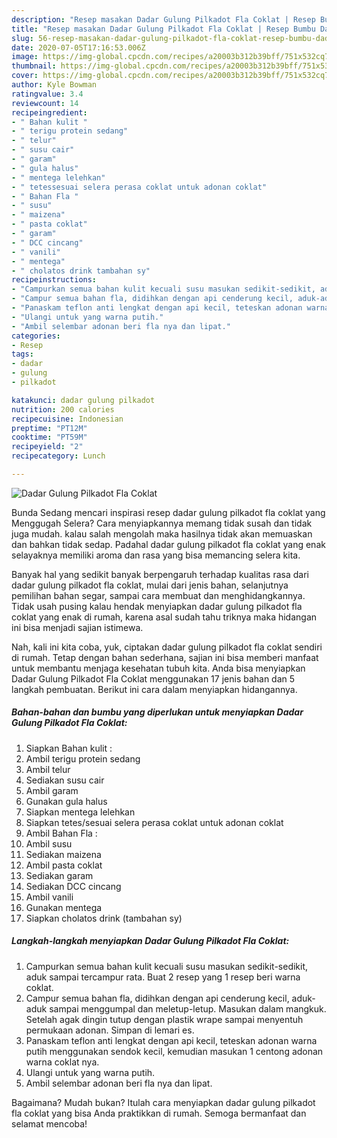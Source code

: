 ```yaml
---
description: "Resep masakan Dadar Gulung Pilkadot Fla Coklat | Resep Bumbu Dadar Gulung Pilkadot Fla Coklat Yang Enak Banget"
title: "Resep masakan Dadar Gulung Pilkadot Fla Coklat | Resep Bumbu Dadar Gulung Pilkadot Fla Coklat Yang Enak Banget"
slug: 56-resep-masakan-dadar-gulung-pilkadot-fla-coklat-resep-bumbu-dadar-gulung-pilkadot-fla-coklat-yang-enak-banget
date: 2020-07-05T17:16:53.006Z
image: https://img-global.cpcdn.com/recipes/a20003b312b39bff/751x532cq70/dadar-gulung-pilkadot-fla-coklat-foto-resep-utama.jpg
thumbnail: https://img-global.cpcdn.com/recipes/a20003b312b39bff/751x532cq70/dadar-gulung-pilkadot-fla-coklat-foto-resep-utama.jpg
cover: https://img-global.cpcdn.com/recipes/a20003b312b39bff/751x532cq70/dadar-gulung-pilkadot-fla-coklat-foto-resep-utama.jpg
author: Kyle Bowman
ratingvalue: 3.4
reviewcount: 14
recipeingredient:
- " Bahan kulit "
- " terigu protein sedang"
- " telur"
- " susu cair"
- " garam"
- " gula halus"
- " mentega lelehkan"
- " tetessesuai selera perasa coklat untuk adonan coklat"
- " Bahan Fla "
- " susu"
- " maizena"
- " pasta coklat"
- " garam"
- " DCC cincang"
- " vanili"
- " mentega"
- " cholatos drink tambahan sy"
recipeinstructions:
- "Campurkan semua bahan kulit kecuali susu masukan sedikit-sedikit, aduk sampai tercampur rata. Buat 2 resep yang 1 resep beri warna coklat."
- "Campur semua bahan fla, didihkan dengan api cenderung kecil, aduk-aduk sampai menggumpal dan meletup-letup. Masukan dalam mangkuk. Setelah agak dingin tutup dengan plastik wrape sampai menyentuh permukaan adonan. Simpan di lemari es."
- "Panaskam teflon anti lengkat dengan api kecil, teteskan adonan warna putih menggunakan sendok kecil, kemudian masukan 1 centong adonan warna coklat nya."
- "Ulangi untuk yang warna putih."
- "Ambil selembar adonan beri fla nya dan lipat."
categories:
- Resep
tags:
- dadar
- gulung
- pilkadot

katakunci: dadar gulung pilkadot 
nutrition: 200 calories
recipecuisine: Indonesian
preptime: "PT12M"
cooktime: "PT59M"
recipeyield: "2"
recipecategory: Lunch

---
```



![Dadar Gulung Pilkadot Fla Coklat](https://img-global.cpcdn.com/recipes/a20003b312b39bff/751x532cq70/dadar-gulung-pilkadot-fla-coklat-foto-resep-utama.jpg)

Bunda Sedang mencari inspirasi resep dadar gulung pilkadot fla coklat yang Menggugah Selera? Cara menyiapkannya memang tidak susah dan tidak juga mudah. kalau salah mengolah maka hasilnya tidak akan memuaskan dan bahkan tidak sedap. Padahal dadar gulung pilkadot fla coklat yang enak selayaknya memiliki aroma dan rasa yang bisa memancing selera kita.

Banyak hal yang sedikit banyak berpengaruh terhadap kualitas rasa dari dadar gulung pilkadot fla coklat, mulai dari jenis bahan, selanjutnya pemilihan bahan segar, sampai cara membuat dan menghidangkannya. Tidak usah pusing kalau hendak menyiapkan dadar gulung pilkadot fla coklat yang enak di rumah, karena asal sudah tahu triknya maka hidangan ini bisa menjadi sajian istimewa.




Nah, kali ini kita coba, yuk, ciptakan dadar gulung pilkadot fla coklat sendiri di rumah. Tetap dengan bahan sederhana, sajian ini bisa memberi manfaat untuk membantu menjaga kesehatan tubuh kita. Anda bisa menyiapkan Dadar Gulung Pilkadot Fla Coklat menggunakan 17 jenis bahan dan 5 langkah pembuatan. Berikut ini cara dalam menyiapkan hidangannya.

<!--inarticleads1-->

##### Bahan-bahan dan bumbu yang diperlukan untuk menyiapkan Dadar Gulung Pilkadot Fla Coklat:

1. Siapkan  Bahan kulit :
1. Ambil  terigu protein sedang
1. Ambil  telur
1. Sediakan  susu cair
1. Ambil  garam
1. Gunakan  gula halus
1. Siapkan  mentega lelehkan
1. Siapkan  tetes/sesuai selera perasa coklat untuk adonan coklat
1. Ambil  Bahan Fla :
1. Ambil  susu
1. Sediakan  maizena
1. Ambil  pasta coklat
1. Sediakan  garam
1. Sediakan  DCC cincang
1. Ambil  vanili
1. Gunakan  mentega
1. Siapkan  cholatos drink (tambahan sy)




<!--inarticleads2-->

##### Langkah-langkah menyiapkan Dadar Gulung Pilkadot Fla Coklat:

1. Campurkan semua bahan kulit kecuali susu masukan sedikit-sedikit, aduk sampai tercampur rata. Buat 2 resep yang 1 resep beri warna coklat.
1. Campur semua bahan fla, didihkan dengan api cenderung kecil, aduk-aduk sampai menggumpal dan meletup-letup. Masukan dalam mangkuk. Setelah agak dingin tutup dengan plastik wrape sampai menyentuh permukaan adonan. Simpan di lemari es.
1. Panaskam teflon anti lengkat dengan api kecil, teteskan adonan warna putih menggunakan sendok kecil, kemudian masukan 1 centong adonan warna coklat nya.
1. Ulangi untuk yang warna putih.
1. Ambil selembar adonan beri fla nya dan lipat.




Bagaimana? Mudah bukan? Itulah cara menyiapkan dadar gulung pilkadot fla coklat yang bisa Anda praktikkan di rumah. Semoga bermanfaat dan selamat mencoba!
